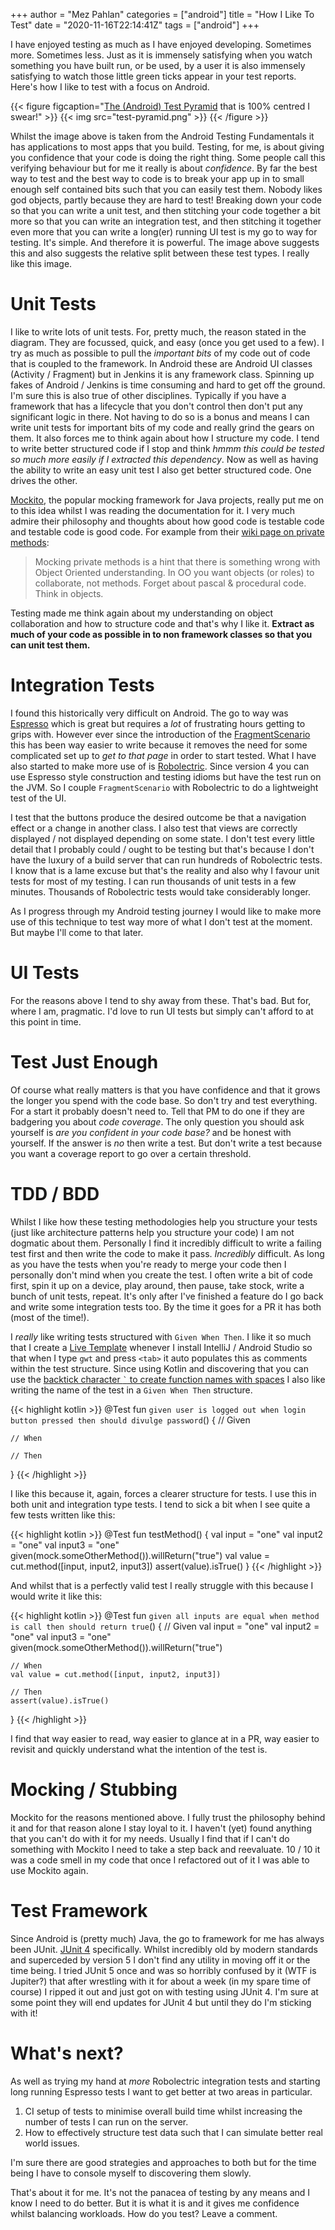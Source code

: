 +++
author = "Mez Pahlan"
categories = ["android"]
title = "How I Like To Test"
date = "2020-11-16T22:14:41Z"
tags = ["android"]
+++

I have enjoyed testing as much as I have enjoyed developing. Sometimes more. Sometimes less. Just as it is immensely
satisfying when you watch something you have built run, or be used, by a user it is also immensely satisfying to watch
those little green ticks appear in your test reports. Here's how I like to test with a focus on Android.

{{< figure figcaption="[The (Android) Test Pyramid](https://developer.android.com/training/testing/fundamentals) that is 100% centred I swear!" >}}
    {{< img src="test-pyramid.png" >}} 
{{< /figure >}}

<!--more-->

Whilst the image above is taken from the Android Testing Fundamentals it has applications to most apps that you build.
Testing, for me, is about giving you confidence that your code is doing the right thing. Some people call this verifying
behaviour but for me it really is about _confidence_. By far the best way to test and the best way to code is to break
your app up in to small enough self contained bits such that you can easily test them. Nobody likes god objects, partly
because they are hard to test! Breaking down your code so that you can write a unit test, and then stitching your code
together a bit more so that you can write an integration test, and then stitching it together even more that you can
write a long(er) running UI test is my go to way for testing. It's simple. And therefore it is powerful. The image above
suggests this and also suggests the relative split between these test types. I really like this image.

# Unit Tests

I like to write lots of unit tests. For, pretty much, the reason stated in the diagram. They are focussed, quick, and
easy (once you get used to a few). I try as much as possible to pull the _important bits_ of my code out of code that is
coupled to the framework. In Android these are Android UI classes (Activity / Fragment) but in Jenkins it is any
framework class. Spinning up fakes of Android / Jenkins is time consuming and hard to get off the ground. I'm sure this
is also true of other disciplines. Typically if you have a framework that has a lifecycle that you don't control then
don't put any significant logic in there. Not having to do so is a bonus and means I can write unit tests for important
bits of my code and really grind the gears on them. It also forces me to think again about how I structure my code. I
tend to write better structured code if I stop and think _hmmm this could be tested so much more easily if I extracted
this dependency_. Now as well as having the ability to write an easy unit test I also get better structured code. One
drives the other.

[Mockito](https://site.mockito.org/), the popular mocking framework for Java projects, really put me on to this idea
whilst I was reading the documentation for it. I very much admire their philosophy and thoughts about how good code is
testable code and testable code is good code. For example from their [wiki page on private
methods](https://github.com/mockito/mockito/wiki/Mockito-And-Private-Methods):

>Mocking private methods is a hint that there is something wrong with Object Oriented understanding. In OO you want
>objects (or roles) to collaborate, not methods. Forget about pascal & procedural code. Think in objects.

Testing made me think again about my understanding on object collaboration and how to structure code and that's why I
like it. **Extract as much of your code as possible in to non framework classes so that you can unit test them.**

# Integration Tests

I found this historically very difficult on Android. The go to way was
[Espresso](https://developer.android.com/training/testing/espresso) which is great but requires a _lot_ of frustrating
hours getting to grips with. However ever since the introduction of the
[FragmentScenario](https://developer.android.com/training/basics/fragments/testing) this has been way easier to write
because it removes the need for some complicated set up to _get to that page_ in order to start tested. What I have also
started to make more use of is [Robolectric](https://robolectric.org/). Since version 4 you can use Espresso style
construction and testing idioms but have the test run on the JVM. So I couple `FragmentScenario` with Robolectric to do
a lightweight test of the UI.

I test that the buttons produce the desired outcome be that a navigation effect or a change in another class. I also
test that views are correctly displayed / not displayed depending on some state. I don't test every little detail that I
probably could / ought to be testing but that's because I don't have the luxury of a build server that can run hundreds
of Robolectric tests. I know that is a lame excuse but that's the reality and also why I favour unit tests for most of
my testing. I can run thousands of unit tests in a few minutes. Thousands of Robolectric tests would take considerably
longer.

As I progress through my Android testing journey I would like to make more use of this technique to test way more of
what I don't test at the moment. But maybe I'll come to that later.

# UI Tests

For the reasons above I tend to shy away from these. That's bad. But for, where I am, pragmatic. I'd love to run UI
tests but simply can't afford to at this point in time.

# Test Just Enough

Of course what really matters is that you have confidence and that it grows the longer you spend with the code base. So
don't try and test everything. For a start it probably doesn't need to. Tell that PM to do one if they are badgering you
about _code coverage_. The only question you should ask yourself is _are you confident in your code base?_ and be honest
with yourself. If the answer is _no_ then write a test. But don't write a test because you want a coverage report to go
over a certain threshold.

# TDD / BDD

Whilst I like how these testing methodologies help you structure your tests (just like architecture patterns help you
structure your code) I am not dogmatic about them. Personally I find it incredibly difficult to write a failing test
first and then write the code to make it pass. _Incredibly_ difficult. As long as you have the tests when you're ready
to merge your code then I personally don't mind when you create the test. I often write a bit of code first, spin it up
on a device, play around, then pause, take stock, write a bunch of unit tests, repeat. It's only after I've finished a
feature do I go back and write some integration tests too. By the time it goes for a PR it has both (most of the time!).

I _really_ like writing tests structured with `Given When Then`. I like it so much that I create a [Live
Template](https://www.jetbrains.com/help/idea/using-live-templates.html#live_templates_configure) whenever I install
IntelliJ / Android Studio so that when I type `gwt` and press `<tab>` it auto populates this as comments within the test
structure. Since using Kotlin and discovering that you can use the [backtick character `` ` `` to create function names
with spaces](https://kotlinlang.org/docs/reference/coding-conventions.html#names-for-test-methods) I also like writing
the name of the test in a `Given When Then` structure.

{{< highlight kotlin >}} @Test fun `given user is logged out when login button pressed then should divulge password`() {
// Given

    // When

    // Then
} {{< /highlight >}}

I like this because it, again, forces a clearer structure for tests. I use this in both unit and integration type tests.
I tend to sick a bit when I see quite a few tests written like this:

{{< highlight kotlin >}} @Test fun testMethod() { val input = "one" val input2 = "one" val input3 = "one"
given(mock.someOtherMethod()).willReturn("true") val value = cut.method([input, input2, input3]) assert(value).isTrue()
} {{< /highlight >}}

And whilst that is a perfectly valid test I really struggle with this because I would write it like this:

{{< highlight kotlin >}} @Test fun `given all inputs are equal when method is call then should return true`() { // Given
val input = "one" val input2 = "one" val input3 = "one" given(mock.someOtherMethod()).willReturn("true")
    
    // When
    val value = cut.method([input, input2, input3])

    // Then
    assert(value).isTrue()
} {{< /highlight >}}

I find that way easier to read, way easier to glance at in a PR, way easier to revisit and quickly understand what the
intention of the test is.

# Mocking / Stubbing

Mockito for the reasons mentioned above. I fully trust the philosophy behind it and for that reason alone I stay loyal
to it. I haven't (yet) found anything that you can't do with it for my needs. Usually I find that if I can't do
something with Mockito I need to take a step back and reevaluate. 10 / 10 it was a code smell in my code that once I
refactored out of it I was able to use Mockito again.

# Test Framework

Since Android is (pretty much) Java, the go to framework for me has always been JUnit. [JUnit
4](https://junit.org/junit4/) specifically. Whilst incredibly old by modern standards and superceded by version 5 I
don't find any utility in moving off it or the time being. I tried JUnit 5 once and was so horribly confused by it (WTF
is Jupiter?) that after wrestling with it for about a week (in my spare time of course) I ripped it out and just got on
with testing using JUnit 4. I'm sure at some point they will end updates for JUnit 4 but until they do I'm sticking with
it!

# What's next?

As well as trying my hand at _more_ Robolectric integration tests and starting long running Espresso tests I want to get
better at two areas in particular.

1. CI setup of tests to minimise overall build time whilst increasing the number of tests I can run on the server.
2. How to effectively structure test data such that I can simulate better real world issues.

I'm sure there are good strategies and approaches to both but for the time being I have to console myself to discovering
them slowly.

That's about it for me. It's not the panacea of testing by any means and I know I need to do better. But it is what it
is and it gives me confidence whilst balancing workloads. How do you test? Leave a comment.
